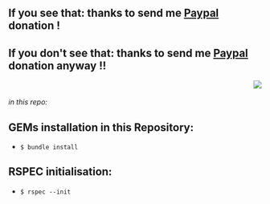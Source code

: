 ## If you see that:   thanks to send me [Paypal](https://www.paypal.com) donation !
## If you don't see that:   thanks to send me [Paypal](https://www.paypal.com) donation anyway !!
<div><img src="https://cdn.tutsplus.com/net/uploads/legacy/817_rubyNewbies1/preivew.png" align="right"/></div>
</br>
</br>
<em>in this repo:</em>

## GEMs installation in this Repository:
- `$ bundle install`

## RSPEC initialisation:
- `$ rspec --init`





